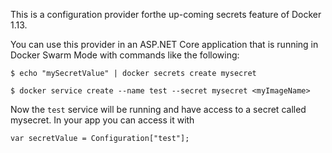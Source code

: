 ﻿
This is a configuration provider forthe up-coming secrets feature of Docker 1.13.

You can use this provider in an ASP.NET Core application that is running in Docker Swarm Mode with commands like the following:

```
$ echo "mySecretValue" | docker secrets create mysecret

```

```
$ docker service create --name test --secret mysecret <myImageName>
```

Now the `test` service will be running and have access to a secret called mysecret. In your app you can access it with

```
var secretValue = Configuration["test"];
```
